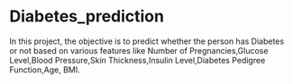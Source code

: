 # Diabetes_prediction
In this project, the objective is to predict whether the person has Diabetes or not based on various features like Number of Pregnancies,Glucose Level,Blood Pressure,Skin Thickness,Insulin Level,Diabetes Pedigree Function,Age, BMI.
